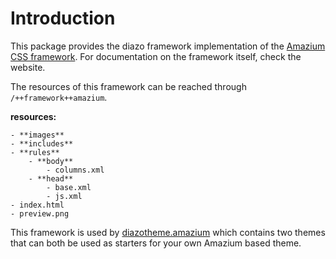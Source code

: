 Introduction
============
This package provides the diazo framework implementation of the
[Amazium CSS framework](http://www.amazium.co.uk/). For documentation
on the framework itself, check the website.

The resources of this framework can be reached through 
`/++framework++amazium`.

**resources:**

    - **images**
    - **includes**
    - **rules**
        - **body**
            - columns.xml
        - **head**
            - base.xml
            - js.xml
    - index.html
    - preview.png

This framework is used by 
[diazotheme.amazium](https://github.com/TH-code/diazotheme.amazium) 
which contains two themes that can both be used as starters for 
your own Amazium based theme.
